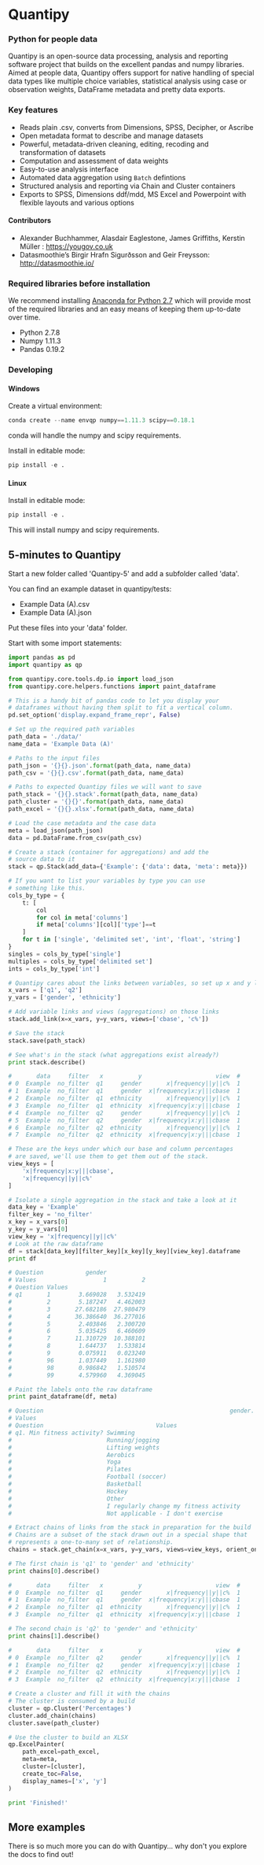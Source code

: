 # Quantipy
### Python for people data
Quantipy is an open-source data processing, analysis and reporting software project that builds on the excellent pandas and numpy libraries. Aimed at people data, Quantipy offers support for native handling of special data types like multiple choice variables, statistical analysis using case or observation weights, DataFrame metadata and pretty data exports.

### Key features
  - Reads plain .csv, converts from Dimensions, SPSS, Decipher, or Ascribe
  - Open metadata format to describe and manage datasets
  - Powerful, metadata-driven cleaning, editing, recoding and transformation of datasets
  - Computation and assessment of data weights
  - Easy-to-use analysis interface
  - Automated data aggregation using ``Batch`` defintions
  - Structured analysis and reporting via Chain and Cluster containers
  - Exports to SPSS, Dimensions ddf/mdd, MS Excel and Powerpoint with flexible layouts and various options

#### Contributors
- Alexander Buchhammer, Alasdair Eaglestone, James Griffiths, Kerstin Müller : https://yougov.co.uk
- Datasmoothie’s Birgir Hrafn Sigurðsson and Geir Freysson: http://datasmoothie.io/

### Required libraries before installation
We recommend installing [Anaconda for Python 2.7](http://continuum.io/downloads) which will provide most of the required libraries and an easy means of keeping them up-to-date over time.
  - Python 2.7.8
  - Numpy 1.11.3
  - Pandas 0.19.2

### Developing

#### Windows

Create a virtual environment:
```python
conda create --name envqp numpy==1.11.3 scipy==0.18.1
```
conda will handle the numpy and scipy requirements.

Install in editable mode:
```python
pip install -e .
```

#### Linux
Install in editable mode:
```python
pip install -e .
```
This will install numpy and scipy requirements.

## 5-minutes to Quantipy

Start a new folder called 'Quantipy-5' and add a subfolder called 'data'.

You can find an example dataset in quantipy/tests:

- Example Data (A).csv
- Example Data (A).json

Put these files into your 'data' folder.

Start with some import statements:

```python
import pandas as pd
import quantipy as qp

from quantipy.core.tools.dp.io import load_json
from quantipy.core.helpers.functions import paint_dataframe

# This is a handy bit of pandas code to let you display your
# dataframes without having them split to fit a vertical column.
pd.set_option('display.expand_frame_repr', False)

# Set up the required path variables
path_data = './data/'
name_data = 'Example Data (A)'

# Paths to the input files
path_json = '{}{}.json'.format(path_data, name_data)
path_csv = '{}{}.csv'.format(path_data, name_data)

# Paths to expected Quantipy files we will want to save
path_stack = '{}{}.stack'.format(path_data, name_data)
path_cluster = '{}{}'.format(path_data, name_data)
path_excel = '{}{}.xlsx'.format(path_data, name_data)

# Load the case metadata and the case data
meta = load_json(path_json)
data = pd.DataFrame.from_csv(path_csv)

# Create a stack (container for aggregations) and add the
# source data to it
stack = qp.Stack(add_data={'Example': {'data': data, 'meta': meta}})

# If you want to list your variables by type you can use
# something like this.
cols_by_type = {
    t: [
        col
        for col in meta['columns']
        if meta['columns'][col]['type']==t
    ]
    for t in ['single', 'delimited set', 'int', 'float', 'string']
}
singles = cols_by_type['single']
multiples = cols_by_type['delimited set']
ints = cols_by_type['int']

# Quantipy cares about the links between variables, so set up x and y lists
x_vars = ['q1', 'q2']
y_vars = ['gender', 'ethnicity']

# Add variable links and views (aggregations) on those links
stack.add_link(x=x_vars, y=y_vars, views=['cbase', 'c%'])

# Save the stack
stack.save(path_stack)

# See what's in the stack (what aggregations exist already?)
print stack.describe()

#       data     filter   x          y                     view  #
# 0  Example  no_filter  q1     gender       x|frequency||y||c%  1
# 1  Example  no_filter  q1     gender  x|frequency|x:y|||cbase  1
# 2  Example  no_filter  q1  ethnicity       x|frequency||y||c%  1
# 3  Example  no_filter  q1  ethnicity  x|frequency|x:y|||cbase  1
# 4  Example  no_filter  q2     gender       x|frequency||y||c%  1
# 5  Example  no_filter  q2     gender  x|frequency|x:y|||cbase  1
# 6  Example  no_filter  q2  ethnicity       x|frequency||y||c%  1
# 7  Example  no_filter  q2  ethnicity  x|frequency|x:y|||cbase  1

# These are the keys under which our base and column percentages
# are saved, we'll use them to get them out of the stack.
view_keys = [
    'x|frequency|x:y|||cbase',
    'x|frequency||y||c%'
]

# Isolate a single aggregation in the stack and take a look at it
data_key = 'Example'
filter_key = 'no_filter'
x_key = x_vars[0]
y_key = y_vars[0]
view_key = 'x|frequency||y||c%'
# Look at the raw dataframe
df = stack[data_key][filter_key][x_key][y_key][view_key].dataframe
print df

# Question            gender
# Values                   1          2
# Question Values
# q1       1        3.669028   3.532419
#          2        5.187247   4.462003
#          3       27.682186  27.980479
#          4       36.386640  36.277016
#          5        2.403846   2.300720
#          6        5.035425   6.460609
#          7       11.310729  10.388101
#          8        1.644737   1.533814
#          9        0.075911   0.023240
#          96       1.037449   1.161980
#          98       0.986842   1.510574
#          99       4.579960   4.369045

# Paint the labels onto the raw dataframe
print paint_dataframe(df, meta)

# Question                                                     gender. What is your gender?
# Values                                                                    Male     Female
# Question                                Values
# q1. Min fitness activity? Swimming                                    3.669028   3.532419
#                           Running/jogging                             5.187247   4.462003
#                           Lifting weights                            27.682186  27.980479
#                           Aerobics                                   36.386640  36.277016
#                           Yoga                                        2.403846   2.300720
#                           Pilates                                     5.035425   6.460609
#                           Football (soccer)                          11.310729  10.388101
#                           Basketball                                  1.644737   1.533814
#                           Hockey                                      0.075911   0.023240
#                           Other                                       1.037449   1.161980
#                           I regularly change my fitness activity      0.986842   1.510574
#                           Not applicable - I don't exercise           4.579960   4.369045

# Extract chains of links from the stack in preparation for the build
# Chains are a subset of the stack drawn out in a special shape that
# represents a one-to-many set of relationship.
chains = stack.get_chain(x=x_vars, y=y_vars, views=view_keys, orient_on='x')

# The first chain is 'q1' to 'gender' and 'ethnicity'
print chains[0].describe()

#       data     filter   x          y                     view  #
# 0  Example  no_filter  q1     gender       x|frequency||y||c%  1
# 1  Example  no_filter  q1     gender  x|frequency|x:y|||cbase  1
# 2  Example  no_filter  q1  ethnicity       x|frequency||y||c%  1
# 3  Example  no_filter  q1  ethnicity  x|frequency|x:y|||cbase  1

# The second chain is 'q2' to 'gender' and 'ethnicity'
print chains[1].describe()

#       data     filter   x          y                     view  #
# 0  Example  no_filter  q2     gender       x|frequency||y||c%  1
# 1  Example  no_filter  q2     gender  x|frequency|x:y|||cbase  1
# 2  Example  no_filter  q2  ethnicity       x|frequency||y||c%  1
# 3  Example  no_filter  q2  ethnicity  x|frequency|x:y|||cbase  1

# Create a cluster and fill it with the chains
# The cluster is consumed by a build
cluster = qp.Cluster('Percentages')
cluster.add_chain(chains)
cluster.save(path_cluster)

# Use the cluster to build an XLSX
qp.ExcelPainter(
    path_excel=path_excel,
    meta=meta,
    cluster=[cluster],
    create_toc=False,
    display_names=['x', 'y']
)

print 'Finished!'
```

## More examples
There is so much more you can do with Quantipy... why don't you explore the docs to find out!
